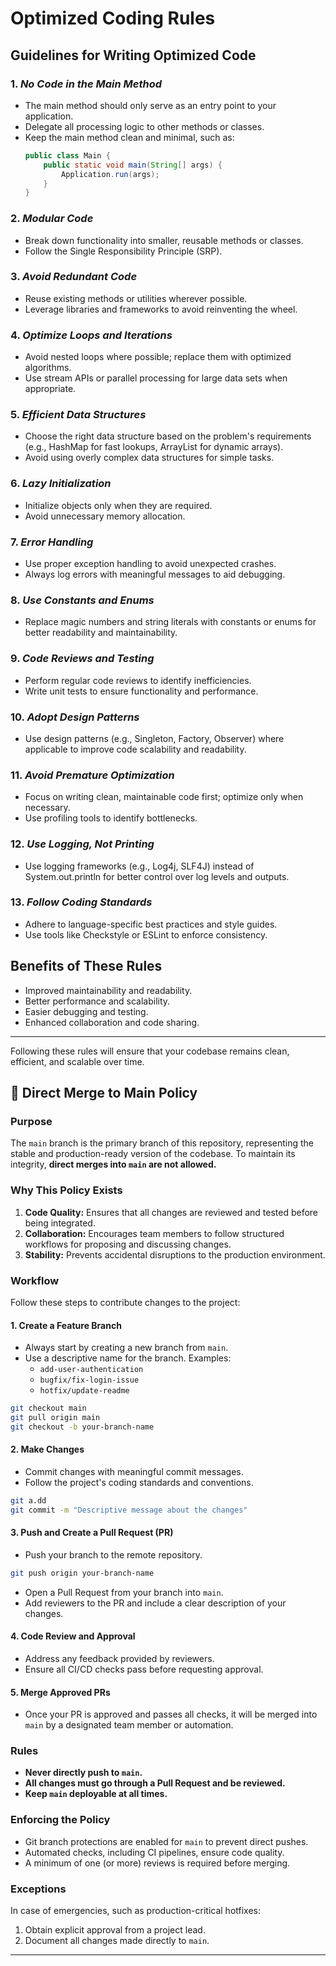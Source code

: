 # Optimized Coding Rules

## Guidelines for Writing Optimized Code

### 1. *No Code in the Main Method*
   - The main method should only serve as an entry point to your application.
   - Delegate all processing logic to other methods or classes.
   - Keep the main method clean and minimal, such as:
     ```java
     public class Main {
         public static void main(String[] args) {
             Application.run(args);
         }
     }
     ```

### 2. *Modular Code*
   - Break down functionality into smaller, reusable methods or classes.
   - Follow the Single Responsibility Principle (SRP).

### 3. *Avoid Redundant Code*
   - Reuse existing methods or utilities wherever possible.
   - Leverage libraries and frameworks to avoid reinventing the wheel.

### 4. *Optimize Loops and Iterations*
   - Avoid nested loops where possible; replace them with optimized algorithms.
   - Use stream APIs or parallel processing for large data sets when appropriate.

### 5. *Efficient Data Structures*
   - Choose the right data structure based on the problem's requirements (e.g., HashMap for fast lookups, ArrayList for dynamic arrays).
   - Avoid using overly complex data structures for simple tasks.

### 6. *Lazy Initialization*
   - Initialize objects only when they are required.
   - Avoid unnecessary memory allocation.

### 7. *Error Handling*
   - Use proper exception handling to avoid unexpected crashes.
   - Always log errors with meaningful messages to aid debugging.

### 8. *Use Constants and Enums*
   - Replace magic numbers and string literals with constants or enums for better readability and maintainability.

### 9. *Code Reviews and Testing*
   - Perform regular code reviews to identify inefficiencies.
   - Write unit tests to ensure functionality and performance.

### 10. *Adopt Design Patterns*
   - Use design patterns (e.g., Singleton, Factory, Observer) where applicable to improve code scalability and readability.

### 11. *Avoid Premature Optimization*
   - Focus on writing clean, maintainable code first; optimize only when necessary.
   - Use profiling tools to identify bottlenecks.

### 12. *Use Logging, Not Printing*
   - Use logging frameworks (e.g., Log4j, SLF4J) instead of System.out.println for better control over log levels and outputs.

### 13. *Follow Coding Standards*
   - Adhere to language-specific best practices and style guides.
   - Use tools like Checkstyle or ESLint to enforce consistency.

## Benefits of These Rules
- Improved maintainability and readability.
- Better performance and scalability.
- Easier debugging and testing.
- Enhanced collaboration and code sharing.

---

Following these rules will ensure that your codebase remains clean, efficient, and scalable over time.

## 🚫 Direct Merge to Main Policy

### Purpose
The `main` branch is the primary branch of this repository, representing the stable and production-ready version of the codebase. To maintain its integrity, **direct merges into `main` are not allowed.**

### Why This Policy Exists
1. **Code Quality:** Ensures that all changes are reviewed and tested before being integrated.
2. **Collaboration:** Encourages team members to follow structured workflows for proposing and discussing changes.
3. **Stability:** Prevents accidental disruptions to the production environment.

### Workflow
Follow these steps to contribute changes to the project:

#### 1. **Create a Feature Branch**
   - Always start by creating a new branch from `main`.
   - Use a descriptive name for the branch. Examples:
     - `add-user-authentication`
     - `bugfix/fix-login-issue`
     - `hotfix/update-readme`

   ```bash
   git checkout main
   git pull origin main
   git checkout -b your-branch-name
   ```

#### 2. **Make Changes**
   - Commit changes with meaningful commit messages.
   - Follow the project's coding standards and conventions.

   ```bash
   git a.dd 
   git commit -m "Descriptive message about the changes"
   ```

#### 3. **Push and Create a Pull Request (PR)**
   - Push your branch to the remote repository.

   ```bash
   git push origin your-branch-name
   ```

   - Open a Pull Request from your branch into `main`.
   - Add reviewers to the PR and include a clear description of your changes.

#### 4. **Code Review and Approval**
   - Address any feedback provided by reviewers.
   - Ensure all CI/CD checks pass before requesting approval.

#### 5. **Merge Approved PRs**
   - Once your PR is approved and passes all checks, it will be merged into `main` by a designated team member or automation.

### Rules
- **Never directly push to `main`.**
- **All changes must go through a Pull Request and be reviewed.**
- **Keep `main` deployable at all times.**

### Enforcing the Policy
- Git branch protections are enabled for `main` to prevent direct pushes.
- Automated checks, including CI pipelines, ensure code quality.
- A minimum of one (or more) reviews is required before merging.

### Exceptions
In case of emergencies, such as production-critical hotfixes:
1. Obtain explicit approval from a project lead.
2. Document all changes made directly to `main`.

---